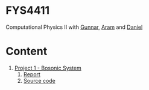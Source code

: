 # FYS4411
Computational Physics II with [Gunnar](https://github.com/gunnarlan), [Aram](https://github.com/einrone) and [Daniel](https://github.com/dulte)
# Content
1. [Project 1 - Bosonic System](https://github.com/dulte/FYS4411/tree/master/Project1)
	1. [Report](https://github.com/dulte/FYS4411/blob/master/Project1/Report/Project1.pdf)
	2. [Source code](https://github.com/dulte/FYS4411/tree/master/Project1/src_v2/VMC)
